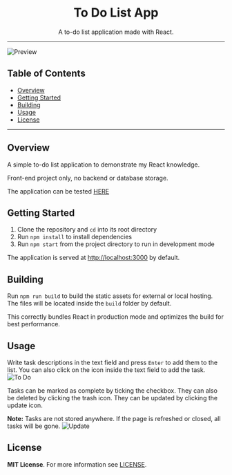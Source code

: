 <h1 align="center">
  To Do List App
</h1>

<div align="center">
  <p>A to-do list application made with React.</p>
</div>

- - -
![Preview](https://github.com/easyvansh/To-Do-List/assets/91223476/fc9f8c04-1c11-4df9-a24a-1e79d8fd14b5)


## Table of Contents

- [Overview](#overview)
- [Getting Started](#getting-started)
- [Building](#building)
- [Usage](#usage)
- [License](#license)

- - -

## Overview

A simple to-do list application to demonstrate my React knowledge.

Front-end project only, no backend or database storage.

The application can be tested [HERE](https://easyvansh.github.io/To-Do-List/)

## Getting Started

1. Clone the repository and `cd` into its root directory
2. Run `npm install` to install dependencies
3. Run `npm start` from the project directory to run in development mode

The application is served at [http://localhost:3000](http://localhost:3000) by default.

## Building

Run `npm run build` to build the static assets for external or local hosting. The files will be located inside the `build` folder by default.

This correctly bundles React in production mode and optimizes the build for best performance.


## Usage

Write task descriptions in the text field and press `Enter` to add them to the list. You can also click on the icon inside the text field to add the task.
![To Do](https://github.com/easyvansh/To-Do-List/assets/91223476/2e0687cb-3899-459e-a052-8c3849559ff9)

Tasks can be marked as complete by ticking the checkbox. They can also be deleted by clicking the trash icon. They can be updated by clicking the update icon.

**Note:** Tasks are not stored anywhere. If the page is refreshed or closed, all tasks will be gone.
![Update](https://github.com/easyvansh/To-Do-List/assets/91223476/b3b8e3c6-2ce9-4d02-abd9-f41dd011a384)


## License

**MIT License**. For more information see [LICENSE](https://github.com/easyvansh/To-Do-List/blob/main/LICENSE).
